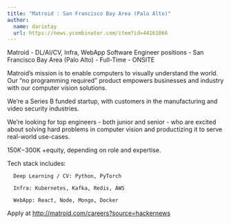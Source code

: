 ```yaml
---
title: "Matroid : San Francisco Bay Area (Palo Alto)"
author:
  name: darintay
  url: https://news.ycombinator.com/item?id=44161066
---
```

Matroid - DL&#x2F;AI&#x2F;CV, Infra, WebApp Software Engineer positions - San Francisco Bay Area (Palo Alto) - Full-Time - ONSITE

Matroid’s mission is to enable computers to visually understand the world. Our “no programming required” product empowers businesses and industry with our computer vision solutions.

We’re a Series B funded startup, with customers in the manufacturing and video security industries.

We’re looking for top engineers - both junior and senior - who are excited about solving hard problems in computer vision and productizing it to serve real-world use-cases.

$150K-$300K +equity, depending on role and expertise.

Tech stack includes:

<pre><code>  Deep Learning &#x2F; CV: Python, PyTorch

  Infra: Kubernetes, Kafka, Redis, AWS

  WebApp: React, Node, Mongo, Docker
</code></pre>
Apply at <a href="http:&#x2F;&#x2F;matroid.com&#x2F;careers?source=hackernews" rel="nofollow">http:&#x2F;&#x2F;matroid.com&#x2F;careers?source=hackernews</a>
<JobApplication />

